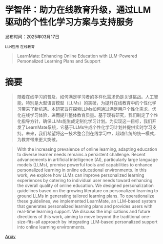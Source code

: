 # 学智伴：助力在线教育升级，通过LLM驱动的个性化学习方案与支持服务

发布时间：2025年03月17日

`LLM应用` `在线教育`

> LearnMate: Enhancing Online Education with LLM-Powered Personalized Learning Plans and Support

# 摘要

> 随着在线学习的普及，如何满足学习者的多样化需求仍是关键挑战。人工智能，特别是大型语言模型（LLMs）的突破，为提升在线教育中的个性化学习带来了新机遇。本研究旨在探索LLMs如何通过满足用户个性化需求，优化在线学习体验，进而提升整体教育质量。基于现有研究，我们制定了个性化指导方针，确保LLMs能生成定制化学习计划。为实现这一目标，我们开发了LearnMate系统，它基于LLMs生成个性化学习计划并提供实时学习支持。未来，我们希望将这一技术整合到在线学习中，超越传统的统一模式，为教育带来更大突破。

> With the increasing prevalence of online learning, adapting education to diverse learner needs remains a persistent challenge. Recent advancements in artificial intelligence (AI), particularly large language models (LLMs), promise powerful tools and capabilities to enhance personalized learning in online educational environments. In this work, we explore how LLMs can improve personalized learning experiences by catering to individual user needs toward enhancing the overall quality of online education. We designed personalization guidelines based on the growing literature on personalized learning to ground LLMs in generating tailored learning plans. To operationalize these guidelines, we implemented LearnMate, an LLM-based system that generates personalized learning plans and provides users with real-time learning support. We discuss the implications and future directions of this work, aiming to move beyond the traditional one-size-fits-all approach by integrating LLM-based personalized support into online learning environments.

[Arxiv](https://arxiv.org/abs/2503.13340)